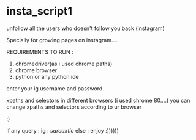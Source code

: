 # insta_script1
unfollow all the users who doesn't follow you back (instagram)

Specially for growing pages on instagram....

REQUIREMENTS TO RUN : 
1. chromedriver(as i used chrome paths)
2. chrome browser
3. python or any python ide


enter your ig username and password

xpaths and selectors in different browsers (i used chrome 80....)
you can change xpaths and selectors according to ur browser 

:)

if any query :
   ig : _sarcaxtic_
else :
   enjoy :))))))
   
  
